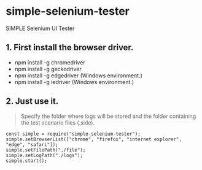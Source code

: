 # simple-selenium-tester

SIMPLE Selenium UI Tester

## 1. First install the browser driver.

- npm install -g chromedriver
- npm install -g geckodriver
- npm install -g edgedriver (Windows environment.)
- npm install -g iedriver (Windows environment.)

## 2. Just use it.

> Specify the folder where logs will be stored and the folder containing the test scenario files (.side).

    const simple = require("simple-selenium-tester");
    simple.setBrowserList(["chrome", "firefox", "internet explorer", "edge", "safari"]);
    simple.setFilePath("./file");
    simple.setLogPath("./logs");
    simple.start();
